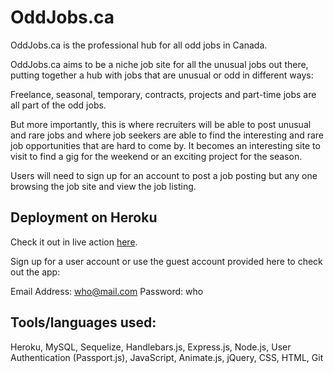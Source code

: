 # OddJobs.ca

OddJobs.ca is the professional hub for all odd jobs in Canada.

OddJobs.ca aims to be a niche job site for all the unusual jobs out there, putting together a hub with jobs that are unusual or odd in different ways:

Freelance, seasonal, temporary, contracts, projects and part-time jobs are all part of the odd jobs.  

But more importantly, this is where recruiters will be able to post unusual and rare jobs and where job seekers are able to find the interesting and rare job opportunities that are hard to come by.  It becomes an interesting site to visit to find a gig for the weekend or an exciting project for the season.

Users will need to sign up for an account to post a job posting but any one browsing the job site and view the job listing.


## Deployment on Heroku

Check it out in live action [here](https://boiling-lowlands-86012.herokuapp.com/).

Sign up for a user account or use the guest account provided here to check out the app:

Email Address: who@mail.com
Password: who


## Tools/languages used:  

Heroku, MySQL, Sequelize, Handlebars.js, Express.js, Node.js, User Authentication (Passport.js), JavaScript, Animate.js, jQuery, CSS, HTML, Git
